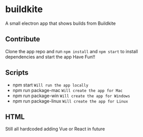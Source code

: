 # buildkite
A small electron app that shows builds from Buildkite

## Contribute
Clone the app repo and run `npm install` and `npm start` to install dependencies and start the app
Have Fun!!

## Scripts
 - npm start `Will run the app locally`
 - npm run package-mac `Will create the app for Mac`
 - npm run package-win `Will create the app for Windows`
 - npm run package-linux `Will create the app for Linux`
 
 ## HTML
  Still all hardcoded adding Vue or React in future